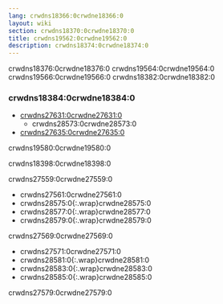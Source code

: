 ```yaml
---
lang: crwdns18366:0crwdne18366:0
layout: wiki
section: crwdns18370:0crwdne18370:0
title: crwdns19562:0crwdne19562:0
description: crwdns18374:0crwdne18374:0
---
```


crwdns18376:0crwdne18376:0 crwdns19564:0crwdne19564:0 crwdns19566:0crwdne19566:0 crwdns18382:0crwdne18382:0

### crwdns18384:0crwdne18384:0

- [crwdns27631:0crwdne27631:0](crwdns39635:0crwdne39635:0)
    - crwdns28573:0crwdne28573:0
- [crwdns27635:0crwdne27635:0](crwdns27633:0crwdne27633:0)

crwdns19580:0crwdne19580:0

crwdns18398:0crwdne18398:0

crwdns27559:0crwdne27559:0
- crwdns27561:0crwdne27561:0
- crwdns28575:0{:.wrap}crwdne28575:0
- crwdns28577:0{:.wrap}crwdne28577:0
- crwdns28579:0{:.wrap}crwdne28579:0

crwdns27569:0crwdne27569:0
- crwdns27571:0crwdne27571:0
- crwdns28581:0{:.wrap}crwdne28581:0
- crwdns28583:0{:.wrap}crwdne28583:0
- crwdns28585:0{:.wrap}crwdne28585:0

crwdns27579:0crwdne27579:0

